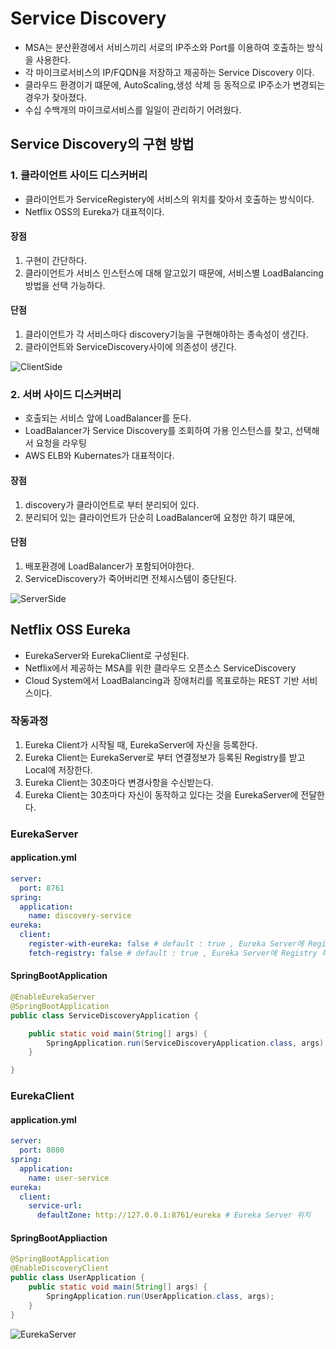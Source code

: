 # Service Discovery
- MSA는 분산환경에서 서비스끼리 서로의 IP주소와 Port를 이용하여 호출하는 방식을 사용한다.
- 각 마이크로서비스의 IP/FQDN을 저장하고 제공하는 Service Discovery 이다.
- 클라우드 환경이기 떄문에, AutoScaling,생성 삭제 등 동적으로 IP주소가 변경되는 경우가 잦아졌다.
- 수십 수백개의 마이크로서비스를 일일이 관리하기 어려웠다.

## Service Discovery의 구현 방법

### 1. 클라이언트 사이드 디스커버리
- 클라이언트가 ServiceRegistery에 서비스의 위치를 찾아서 호출하는 방식이다.
- Netflix OSS의 Eureka가 대표적이다.

#### 장점
1. 구현이 간단하다.
2. 클라이언트가 서비스 인스턴스에 대해 알고있기 때문에, 서비스별 LoadBalancing 방법을 선택 가능하다.

#### 단점
1. 클라이언트가 각 서비스마다 discovery기능을 구현해야하는 종속성이 생긴다.
2. 클라이언트와 ServiceDiscovery사이에 의존성이 생긴다.

![ClientSide](https://user-images.githubusercontent.com/57896918/157213562-0d05ae55-0422-4782-89d7-91735c3ec81c.png)


### 2. 서버 사이드 디스커버리
- 호출되는 서비스 앞에 LoadBalancer를 둔다.
- LoadBalancer가 Service Discovery를 조회하여 가용 인스턴스를 찾고, 선택해서 요청을 라우팅
- AWS ELB와 Kubernates가 대표적이다.

#### 장점
1. discovery가 클라이언트로 부터 분리되어 있다.
2. 분리되어 있는 클라이언트가 단순히 LoadBalancer에 요청만 하기 떄문에,

#### 단점
1. 배포환경에 LoadBalancer가 포함되어야한다.
2. ServiceDiscovery가 죽어버리면 전체시스템이 중단된다.

![ServerSide](https://user-images.githubusercontent.com/57896918/157213578-78aa1d0d-5d6f-4bb5-aac1-74a8a89af96b.png)


## Netflix OSS Eureka 
- EurekaServer와 EurekaClient로 구성된다.
- Netflix에서 제공하는 MSA를 위한 클라우드 오픈소스 ServiceDiscovery
- Cloud System에서 LoadBalancing과 장애처리를 목표로하는 REST 기반 서비스이다.


### 작동과정
1. Eureka Client가 시작될 때, EurekaServer에 자신을 등록한다.
2. Eureka Client는 EurekaServer로 부터 연결정보가 등록된 Registry를 받고 Local에 저장한다.
3. Eureka Client는 30초마다 변경사항을 수신받는다.
4. Eureka Client는 30초마다 자신이 동작하고 있다는 것을 EurekaServer에 전달한다.

### EurekaServer

#### application.yml
```yaml
server:
  port: 8761
spring:
  application:
    name: discovery-service
eureka:
  client:
    register-with-eureka: false # default : true , Eureka Server에 Registry 하지 않음
    fetch-registry: false # default : true , Eureka Server에 Registry 하지 않음
```

#### SpringBootApplication
```java
@EnableEurekaServer
@SpringBootApplication
public class ServiceDiscoveryApplication {

    public static void main(String[] args) {
        SpringApplication.run(ServiceDiscoveryApplication.class, args);
    }

}

```
### EurekaClient
#### application.yml
```yaml
server:
  port: 8080
spring:
  application:
    name: user-service
eureka:
  client:
    service-url:
      defaultZone: http://127.0.0.1:8761/eureka # Eureka Server 위치
```
#### SpringBootAppliaction
```java
@SpringBootApplication
@EnableDiscoveryClient
public class UserApplication {
    public static void main(String[] args) {
        SpringApplication.run(UserApplication.class, args);
    }
}

```
![EurekaServer](https://user-images.githubusercontent.com/57896918/157214132-df4827da-e2d3-40c7-9922-75f20d88a21e.png)

